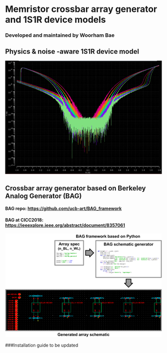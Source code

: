 # Memristor crossbar array generator and 1S1R device models
### Developed and maintained by Woorham Bae

## Physics & noise -aware 1S1R device model
![1S1R device model](/image_1s1r.png)

## Crossbar array generator based on Berkeley Analog Generator (BAG)
#### BAG repo: https://github.com/ucb-art/BAG_framework
#### BAG at CICC2018: https://ieeexplore.ieee.org/abstract/document/8357061
![Crossbar_array_generator](/image_array.png)

###Installation guide to be updated
